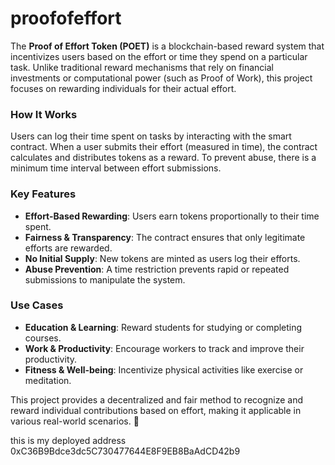 # proofofeffort
The **Proof of Effort Token (POET)** is a blockchain-based reward system that incentivizes users based on the effort or time they spend on a particular task. Unlike traditional reward mechanisms that rely on financial investments or computational power (such as Proof of Work), this project focuses on rewarding individuals for their actual effort.

### **How It Works**  
Users can log their time spent on tasks by interacting with the smart contract. When a user submits their effort (measured in time), the contract calculates and distributes tokens as a reward. To prevent abuse, there is a minimum time interval between effort submissions.

### **Key Features**  
- **Effort-Based Rewarding**: Users earn tokens proportionally to their time spent.  
- **Fairness & Transparency**: The contract ensures that only legitimate efforts are rewarded.  
- **No Initial Supply**: New tokens are minted as users log their efforts.  
- **Abuse Prevention**: A time restriction prevents rapid or repeated submissions to manipulate the system.  

### **Use Cases**  
- **Education & Learning**: Reward students for studying or completing courses.  
- **Work & Productivity**: Encourage workers to track and improve their productivity.  
- **Fitness & Well-being**: Incentivize physical activities like exercise or meditation.  

This project provides a decentralized and fair method to recognize and reward individual contributions based on effort, making it applicable in various real-world scenarios. 🚀

this is my deployed address 0xC36B9Bdce3dc5C730477644E8F9EB8BaAdCD42b9

